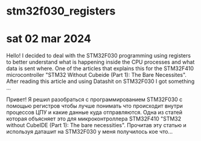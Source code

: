 # stm32f030_registers
# sat 02 mar 2024

Hello! I decided to deal with the STM32F030 programming using registers to better understand what is happening inside the CPU processes and what data is sent where.
One of the articles that explains this for the STM32F410 microcontroller "STM32 Without Cubeide (Part 1): The Bare Necessites".
After reading this article and using Datashit on STM32F030 I got something ...

Привет! Я решил разобраться с программированием STM32F030 с помощью регистров чтобы лучше понимать что происходит внутри процессов ЦПУ и какие данные куда отправляются.
Одна из статей которая объясняет это для микроконтроллера STM32F410 "STM32 without CubeIDE (Part 1): The bare necessities".
Прочитав эту статью и используя даташит на STM32F030 у меня получилось кое что...